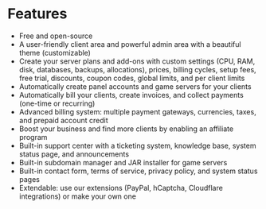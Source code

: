 # Features
- Free and open-source
- A user-friendly client area and powerful admin area with a beautiful theme (customizable)
- Create your server plans and add-ons with custom settings (CPU, RAM, disk, databases, backups, allocations), prices, billing cycles, setup fees, free trial, discounts, coupon codes, global limits, and per client limits
- Automatically create panel accounts and game servers for your clients
- Automatically bill your clients, create invoices, and collect payments (one-time or recurring)
- Advanced billing system: multiple payment gateways, currencies, taxes, and prepaid account credit
- Boost your business and find more clients by enabling an affiliate program
- Built-in support center with a ticketing system, knowledge base, system status page, and announcements
- Built-in subdomain manager and JAR installer for game servers
- Built-in contact form, terms of service, privacy policy, and system status pages
- Extendable: use our extensions (PayPal, hCaptcha, Cloudflare integrations) or make your own one
